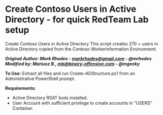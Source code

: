 # Create Contoso Users in Active Directory - for quick RedTeam Lab setup
Create Contoso Users in Active Directory This script creates 270 + users in Active Directory copied from the Contoso WorkerInformation Environment.

***Original Author: Mark Rhodes - markrhodes@gmail.com - @mrhodes***
***Modified by: Mariusz B., mb@binary-offensive.com - @mgeeky***

**To Use:** 
Extract all files and run Create-ADStructure.ps1 from an Administrative PowerShell prompt.

**Requirements:**
* Active Directory RSAT tools installed.
* User Account with sufficient privilege to create accounts in "USERS" Container.
